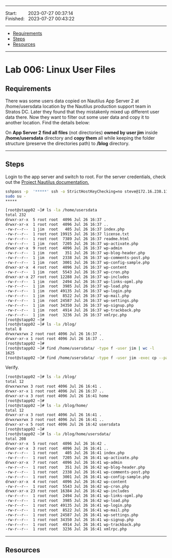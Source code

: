 
------------------------------

Start: &nbsp;&nbsp;&nbsp;&nbsp;&nbsp;&nbsp;&nbsp;&nbsp;2023-07-27 00:37:14  
Finished: &nbsp;&nbsp;2023-07-27 00:43:22

------------------------------

- [Requirements](#requirements)
- [Steps](#steps)
- [Resources](#resources)

------------------------------

# Lab 006: Linux User Files

## Requirements

There was some users data copied on Nautilus App Server 2 at /home/usersdata location by the Nautilus production support team in Stratos DC. Later they found that they mistakenly mixed up different user data there. Now they want to filter out some user data and copy it to another location. Find the details below:

On **App Server 2** **find all files** (not directories) **owned by user jim** inside **/home/usersdata** directory and **copy them** all while keeping the folder structure (preserve the directories path) to **/blog** directory.

------------------------------

## Steps


Login to the app server and switch to root. For the server credentials, check out the [Project Nautilus documentation.](https://kodekloudhub.github.io/kodekloud-engineer/docs/projects/nautilus)


```bash
sshpass -p  '*****' ssh -o StrictHostKeyChecking=no steve@172.16.238.11
sudo su -
*****  
```
```bash
[root@stapp02 ~]# ls -la /home/usersdata
total 232
drwxr-xr-x  5 root root  4096 Jul 26 16:37 .
drwxr-xr-x  1 root root  4096 Jul 26 16:37 ..
-rw-r--r--  1 jim  root   405 Jul 26 16:37 index.php
-rw-r--r--  1 root root 19915 Jul 26 16:37 license.txt
-rw-r--r--  1 root root  7389 Jul 26 16:37 readme.html
-rw-r--r--  1 jim  root  7205 Jul 26 16:37 wp-activate.php
drwxr-xr-x  9 root root  4096 Jul 26 16:37 wp-admin
-rw-r--r--  1 jim  root   351 Jul 26 16:37 wp-blog-header.php
-rw-r--r--  1 jim  root  2338 Jul 26 16:37 wp-comments-post.php
-rw-r--r--  1 jim  root  3001 Jul 26 16:37 wp-config-sample.php
drwxr-xr-x  4 root root  4096 Jul 26 16:37 wp-content
-rw-r--r--  1 jim  root  5543 Jul 26 16:37 wp-cron.php
drwxr-xr-x 27 root root 12288 Jul 26 16:37 wp-includes
-rw-r--r--  1 jim  root  2494 Jul 26 16:37 wp-links-opml.php
-rw-r--r--  1 jim  root  3985 Jul 26 16:37 wp-load.php
-rw-r--r--  1 jim  root 49135 Jul 26 16:37 wp-login.php
-rw-r--r--  1 jim  root  8522 Jul 26 16:37 wp-mail.php
-rw-r--r--  1 jim  root 24587 Jul 26 16:37 wp-settings.php
-rw-r--r--  1 jim  root 34350 Jul 26 16:37 wp-signup.php
-rw-r--r--  1 jim  root  4914 Jul 26 16:37 wp-trackback.php
-rw-r--r--  1 jim  root  3236 Jul 26 16:37 xmlrpc.php
[root@stapp02 ~]# 
[root@stapp02 ~]# ls -la /blog/
total 8
drwxrwxrwx 2 root root 4096 Jul 26 16:37 .
drwxr-xr-x 1 root root 4096 Jul 26 16:37 ..
[root@stapp02 ~]# 
[root@stapp02 ~]# find /home/usersdata/ -type f -user jim | wc -l
1625
[root@stapp02 ~]# find /home/usersdata/ -type f -user jim -exec cp --parents {} /blog \; 
```

Verify.

```bash
[root@stapp02 ~]# ls -la /blog/
total 12
drwxrwxrwx 3 root root 4096 Jul 26 16:41 .
drwxr-xr-x 1 root root 4096 Jul 26 16:37 ..
drwxr-xr-x 3 root root 4096 Jul 26 16:41 home
[root@stapp02 ~]# 
[root@stapp02 ~]# ls -la /blog/home/
total 12
drwxr-xr-x 3 root root 4096 Jul 26 16:41 .
drwxrwxrwx 3 root root 4096 Jul 26 16:41 ..
drwxr-xr-x 5 root root 4096 Jul 26 16:42 usersdata
[root@stapp02 ~]# 
[root@stapp02 ~]# ls -la /blog/home/usersdata/
total 208
drwxr-xr-x  5 root root  4096 Jul 26 16:42 .
drwxr-xr-x  3 root root  4096 Jul 26 16:41 ..
-rw-r--r--  1 root root   405 Jul 26 16:41 index.php
-rw-r--r--  1 root root  7205 Jul 26 16:41 wp-activate.php
drwxr-xr-x  7 root root  4096 Jul 26 16:41 wp-admin
-rw-r--r--  1 root root   351 Jul 26 16:42 wp-blog-header.php
-rw-r--r--  1 root root  2338 Jul 26 16:41 wp-comments-post.php
-rw-r--r--  1 root root  3001 Jul 26 16:41 wp-config-sample.php
drwxr-xr-x  4 root root  4096 Jul 26 16:42 wp-content
-rw-r--r--  1 root root  5543 Jul 26 16:42 wp-cron.php
drwxr-xr-x 23 root root 16384 Jul 26 16:42 wp-includes
-rw-r--r--  1 root root  2494 Jul 26 16:41 wp-links-opml.php
-rw-r--r--  1 root root  3985 Jul 26 16:42 wp-load.php
-rw-r--r--  1 root root 49135 Jul 26 16:41 wp-login.php
-rw-r--r--  1 root root  8522 Jul 26 16:41 wp-mail.php
-rw-r--r--  1 root root 24587 Jul 26 16:41 wp-settings.php
-rw-r--r--  1 root root 34350 Jul 26 16:41 wp-signup.php
-rw-r--r--  1 root root  4914 Jul 26 16:41 wp-trackback.php
-rw-r--r--  1 root root  3236 Jul 26 16:41 xmlrpc.php
```



------------------------------

## Resources